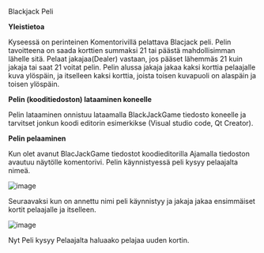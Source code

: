 Blackjack Peli

**Yleistietoa**

Kyseessä on perinteinen Komentorivillä pelattava Blacjack peli.  Pelin tavoitteena on saada korttien summaksi 21 tai päästä mahdollisimman lähelle sitä. Pelaat jakajaa(Dealer) vastaan, jos pääset lähemmäs 21 kuin jakaja tai saat 21 voitat pelin. Pelin alussa jakaja jakaa kaksi korttia pelaajalle kuva ylöspäin, ja itselleen kaksi korttia, joista toisen kuvapuoli on alaspäin ja toisen ylöspäin.



**Pelin (kooditiedoston) lataaminen koneelle**

Pelin lataaminen onnistuu lataamalla BlackJackGame tiedosto koneelle ja tarvitset jonkun koodi editorin esimerkikse (Visual studio code, Qt Creator).


**Pelin pelaaminen**

Kun olet avanut BlacJackGame tiedostot koodieditorilla Ajamalla tiedoston avautuu näytölle komentorivi. Pelin käynnistyessä peli kysyy pelaajalta nimeä. 

![image](https://user-images.githubusercontent.com/62377839/146925526-43d00cf1-93ab-41ee-8ffa-c4a72d30a931.png)

 Seuraavaksi kun on annettu nimi peli käynnistyy ja jakaja jakaa ensimmäiset kortit pelaajalle ja itselleen.
 
 ![image](https://user-images.githubusercontent.com/62377839/146925976-aebfe1f2-441a-436c-b464-c39d8124981e.png)

Nyt Peli kysyy Pelaajalta haluaako pelajaa uuden kortin.
